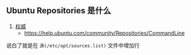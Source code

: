 ## Ubuntu Repositories 是什么
1. [权威](https://help.ubuntu.com/community/Repositories/Ubuntu/)
    - https://help.ubuntu.com/community/Repositories/CommandLine

说白了就是在 `源(/etc/apt/sources.list)` 文件中增加行
